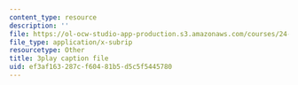 ```yaml
---
content_type: resource
description: ''
file: https://ol-ocw-studio-app-production.s3.amazonaws.com/courses/24-908-creole-languages-and-caribbean-identities-spring-2017/ef3af163287cf60481b5d5c5f5445780_z6kTOFSZZmQ.srt
file_type: application/x-subrip
resourcetype: Other
title: 3play caption file
uid: ef3af163-287c-f604-81b5-d5c5f5445780
---
```

